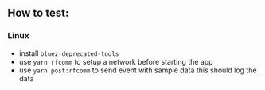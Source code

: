 ## How to test:

### Linux

  - install `bluez-deprecated-tools`
  - use `yarn rfcomm` to setup a network before starting the app
  - use `yarn post:rfcomm` to send event with sample data this should log the data
`


